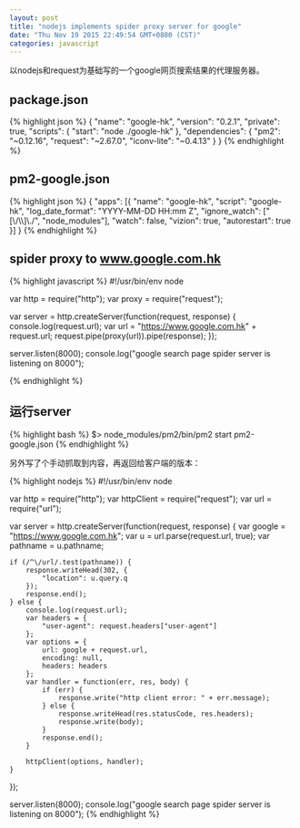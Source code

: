 ```yaml
---
layout: post
title: "nodejs implements spider proxy server for google"
date: "Thu Nov 19 2015 22:49:54 GMT+0800 (CST)"
categories: javascript
---
```


以nodejs和request为基础写的一个google网页搜索结果的代理服务器。

package.json
-----

{% highlight json %}
{
    "name": "google-hk",
    "version": "0.2.1",
    "private": true,
    "scripts": {
        "start": "node ./google-hk"
    },
    "dependencies": {
        "pm2": "~0.12.16",
        "request": "~2.67.0",
        "iconv-lite": "~0.4.13"
    }
}
{% endhighlight %}

pm2-google.json
-----

{% highlight json %}
{
    "apps": [{
        "name": "google-hk",
        "script": "google-hk",
        "log_date_format": "YYYY-MM-DD HH:mm Z",
        "ignore_watch": ["[\\/\\\\]\\./", "node_modules"],
        "watch": false,
        "vizion": true,
        "autorestart": true
    }]
}
{% endhighlight %}

spider proxy to www.google.com.hk
-----

{% highlight javascript %}
#!/usr/bin/env node

var http = require("http");
var proxy = require("request");

var server = http.createServer(function(request, response) {
    console.log(request.url);
    var url = "https://www.google.com.hk" + request.url;
    request.pipe(proxy(url)).pipe(response);
});

server.listen(8000);
console.log("google search page spider server is listening on 8000");

{% endhighlight %}

运行server
-----

{% highlight bash %}
$> node_modules/pm2/bin/pm2 start pm2-google.json
{% endhighlight %}

另外写了个手动抓取到内容，再返回给客户端的版本：

{% highlight nodejs %}
#!/usr/bin/env node

var http = require("http");
var httpClient = require("request");
var url = require("url");

var server = http.createServer(function(request, response) {
    var google = "https://www.google.com.hk";
    var u = url.parse(request.url, true);
    var pathname = u.pathname;

    if (/^\/url/.test(pathname)) {
        response.writeHead(302, {
            "location": u.query.q
        });
        response.end();
    } else {
        console.log(request.url);
        var headers = {
            "user-agent": request.headers["user-agent"]
        };
        var options = {
            url: google + request.url,
            encoding: null,
            headers: headers
        };
        var handler = function(err, res, body) {
            if (err) {
                response.write("http client error: " + err.message);
            } else {
                response.writeHead(res.statusCode, res.headers);
                response.write(body);
            }
            response.end();
        }

        httpClient(options, handler);
    }
});

server.listen(8000);
console.log("google search page spider server is listening on 8000");
{% endhighlight %}
